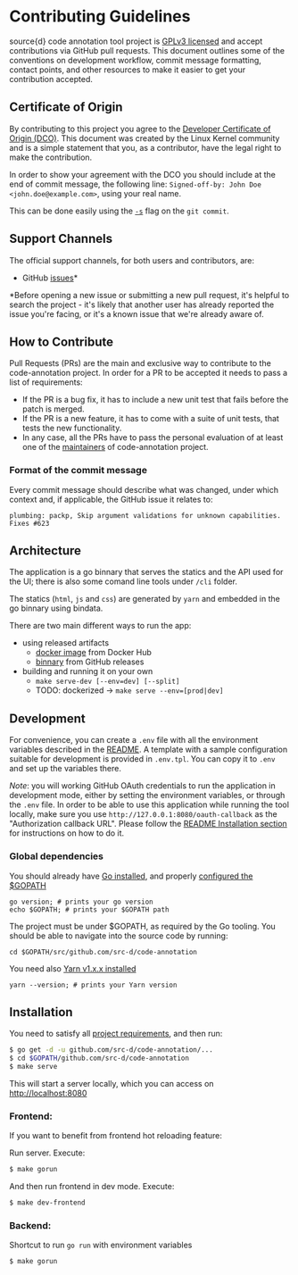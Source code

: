 # Contributing Guidelines

source{d} code annotation tool project is [GPLv3 licensed](LICENSE) and accept
contributions via GitHub pull requests. This document outlines some of the
conventions on development workflow, commit message formatting, contact points,
and other resources to make it easier to get your contribution accepted.

## Certificate of Origin

By contributing to this project you agree to the [Developer Certificate of
Origin (DCO)](DCO). This document was created by the Linux Kernel community and is a
simple statement that you, as a contributor, have the legal right to make the
contribution.

In order to show your agreement with the DCO you should include at the end of commit message,
the following line: `Signed-off-by: John Doe <john.doe@example.com>`, using your real name.

This can be done easily using the [`-s`](https://github.com/git/git/blob/b2c150d3aa82f6583b9aadfecc5f8fa1c74aca09/Documentation/git-commit.txt#L154-L161) flag on the `git commit`.

## Support Channels

The official support channels, for both users and contributors, are:

* GitHub [issues](https://github.com/src-d/code-annotation/issues)\*

\*Before opening a new issue or submitting a new pull request, it's helpful to
search the project - it's likely that another user has already reported the
issue you're facing, or it's a known issue that we're already aware of.

## How to Contribute

Pull Requests (PRs) are the main and exclusive way to contribute to the code-annotation project.
In order for a PR to be accepted it needs to pass a list of requirements:

* If the PR is a bug fix, it has to include a new unit test that fails before the patch is merged.
* If the PR is a new feature, it has to come with a suite of unit tests, that tests the new functionality.
* In any case, all the PRs have to pass the personal evaluation of at least one of the [maintainers](MAINTAINERS) of code-annotation project.

### Format of the commit message

Every commit message should describe what was changed, under which context and, if applicable, the GitHub issue it relates to:

```
plumbing: packp, Skip argument validations for unknown capabilities. Fixes #623
```

## Architecture

The application is a go binnary that serves the statics and the API used for the UI; there is also some comand line tools under `/cli` folder.

The statics (`html`, `js` and `css`) are generated by `yarn` and embedded in the go binnary using bindata.

There are two main different ways to run the app:

- using released artifacts
    - [docker image](README.md#docker) from Docker Hub
    - [binnary](README.md#non-docker) from GitHub releases
- building and running it on your own
    - `make serve-dev [--env=dev] [--split]`
    - TODO: dockerized -> `make serve --env=[prod|dev]`

## Development

For convenience, you can create a `.env` file with all the environment variables described in the [README](./README.md). A template with a sample configuration suitable for development is provided in `.env.tpl`. You can copy it to `.env` and set up the variables there.

_Note_: you will working GitHub OAuth credentials to run the application in development mode, either by setting the environment variables, or through the `.env` file. In order to be able to use this application while running the tool locally, make sure you use `http://127.0.0.1:8080/oauth-callback` as the "Authorization callback URL". Please follow the [README Installation section](./README.md#installation) for instructions on how to do it.

### Global dependencies

You should already have [Go installed](https://golang.org/doc/install#install), and properly [configured the $GOPATH](https://github.com/golang/go/wiki/SettingGOPATH)

```
go version; # prints your go version
echo $GOPATH; # prints your $GOPATH path
```

The project must be under $GOPATH, as required by the Go tooling.
You should be able to navigate into the source code by running:

```
cd $GOPATH/src/github.com/src-d/code-annotation
```

You need also [Yarn v1.x.x installed](https://yarnpkg.com/en/docs/install)

```
yarn --version; # prints your Yarn version
```

## Installation

You need to satisfy all [project requirements](#requirements), and then run:

```bash
$ go get -d -u github.com/src-d/code-annotation/...
$ cd $GOPATH/github.com/src-d/code-annotation
$ make serve
```

This will start a server locally, which you can access on [http://localhost:8080](http://localhost:8080)

### Frontend:

If you want to benefit from frontend hot reloading feature:

Run server. Execute:

```bash
$ make gorun
```

And then run frontend in dev mode. Execute:

```bash
$ make dev-frontend
```

### Backend:

Shortcut to run `go run` with environment variables

```bash
$ make gorun
```
